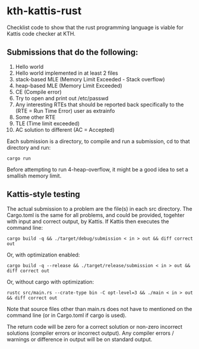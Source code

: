 # kth-kattis-rust
Checklist code to show that the rust programming language is viable for Kattis code checker at KTH.

##  Submissions that do the following:
1. Hello world
2. Hello world implemented in at least 2 files
3. stack-based MLE (Memory Limit Exceeded - Stack overflow)
4. heap-based MLE (Memory Limit Exceeded)
5. CE (Compile error)
6. Try to open and print out /etc/passwd
7. Any interesting RTEs that should be reported back specifically to the (RTE = Run Time Error) user as extrainfo
8. Some other RTE
9. TLE (Time limit exceeded)
10. AC solution to different (AC = Accepted)

Each submission is a directory, to compile and run a submission, cd to
that directory and run:

    cargo run

Before attempting to run 4-heap-overflow, it might be a good idea to
set a smallish memory limit.

## Kattis-style testing

The actual submission to a problem are the file(s) in each src
directory.  The Cargo.toml is the same for all problems, and could be
provided, togehter with input and correct output, by Kattis. If Kattis
then executes the command line:

    cargo build -q && ./target/debug/submission < in > out && diff correct out

Or, with optimization enabled:

    cargo build -q --release && ./target/release/submission < in > out && diff correct out

Or, without cargo with optimization:

    rustc src/main.rs --crate-type bin -C opt-level=3 && ./main < in > out && diff correct out

Note that source files other than main.rs does not have to mentioned
on the command line (or in Cargo.toml if cargo is used).

The return code will be zero for a correct solution or non-zero
incorrect solutions (compiler errors or incorrect output).  Any
compiler errors / warnings or difference in output will be on standard
output.
